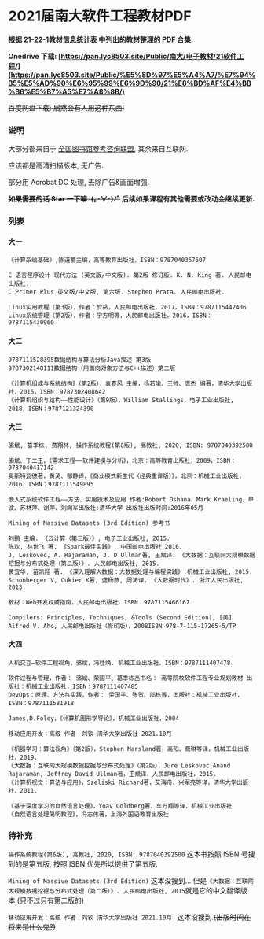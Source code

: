 # 2021届南大软件工程教材PDF
**根据 [21-22-1教材信息统计表](https://github.com/lyc8503/2021-nju-software-engineering-textbook/blob/main/21-22-1教材信息统计表.pdf) 中列出的教材整理的 PDF 合集.**

**Onedrive 下载: [https://pan.lyc8503.site/Public/南大/电子教材/21软件工程/](https://pan.lyc8503.site/Public/%E5%8D%97%E5%A4%A7/%E7%94%B5%E5%AD%90%E6%95%99%E6%9D%90/21%E8%BD%AF%E4%BB%B6%E5%B7%A5%E7%A8%8B/)**

~~百度网盘下载: 居然会有人用这种东西!~~



### 说明

大部分都来自于 [全国图书馆参考咨询联盟](http://www.ucdrs.superlib.net/), 其余来自互联网.

应该都是高清扫描版本, 无广告.

部分用 Acrobat DC 处理, 去除广告&画面增强.

**~~如果需要的话 Star 一下嘛. (｡･∀･)ﾉﾞ~~ 后续如果课程有其他需要或改动会继续更新.**



### 列表

#### 大一

```
《计算系统基础》,陈道蓄主编，高等教育出版社，ISBN：9787040367607
 
C 语言程序设计 现代方法 (英文版/中文版). 第2版 修订版. K. N. King 著. 人民邮电出版社.
C Primer Plus 英文版/中文版, 第六版. Stephen Prata. 人民邮电出版社.

Linux实用教程（第3版），作者：於岳，人民邮电出版社，2017，ISBN：9787115442406
Linux系统管理（第2版），作者：宁方明等，人民邮电出版社，2016，ISBN：9787115430960
```

#### 大二

````
9787111528395数据结构与算法分析Java描述 第3版
9787302148111数据结构（用面向对象方法与C++描述）第二版

《计算机组成与系统结构》（第2版），袁春风 主编，杨若瑜、王帅、唐杰 编著，清华大学出版社，2015，ISBN：9787302408642
《计算机组织与结构——性能设计》（第9版），William Stallings，电子工业出版社, 2018，ISBN：9787121324390
````

#### 大三

```
骆斌, 葛季栋, 费翔林, 操作系统教程(第6版), 高教社, 2020, ISBN: 9787040392500

骆斌、丁二玉，《需求工程——软件建模与分析》，北京：高等教育出版社，2009，ISBN：9787040417142
奥斯特瓦德著，黄涛、郁静译，《商业模式新生代（经典重译版）》，北京：机械工业出版社，2016，ISBN：9787111549895

嵌入式系统软件工程——方法、实用技术及应用 作者:Robert Oshana、Mark Kraeling、单波、苏林萍、谢萍、刘向军出版社:清华大学 出版社出版时间:2016年05月

Mining of Massive Datasets (3rd Edition) 参考书 

刘鹏 主编. 《云计算（第三版）》, 电子工业出版社, 2015.
陈欢, 林世飞 著. 《Spark最佳实践》. 中国邮电出版社,2016.
J. Leskovec, A. Rajaraman, J. D.Ullman著, 王斌译. 《大数据：互联网大规模数据挖掘与分布式处理（第二版）》. 人民邮电出版社, 2015.
黄宜华, 苗凯翔 著. 《深入理解大数据：大数据处理与编程实践》.机械工业出版社, 2015.
Schonberger V, Cukier K著, 盛杨燕, 周涛译. 《大数据时代》. 浙江人民出版社, 2013.

教材：Web开发权威指南，人民邮电出版社，ISBN：9787115466167 

Compilers: Principles, Techniques, &Tools (Second Edition), [美] Alfred V. Aho, 人民邮电出版社（影印版），2008ISBN 978-7-115-17265-5/TP
```

#### 大四

```
人机交互—软件工程视角，骆斌，冯桂焕. 机械工业出版社，ISBN：9787111407478

软件过程与管理，作者： 骆斌、荣国平、葛季栋丛书名： 高等院校软件工程专业规划教材 出版社：机械工业出版社，ISBN：9787111407485
DevOps：原理、方法与实践，作者： 荣国平、张贺、邵栋等，出版社：机械工业出版社，ISBN：9787111581918

James,D.Foley，《计算机图形学导论》，机械工业出版社，2004

移动应用开发：高级 作者：刘钦 清华大学出版社 2021.10月 

《机器学习：算法视角》（第2版），Stephen Marsland著，高阳、商琳等译，机械工业出版社，2019.
《大数据：互联网大规模数据挖掘与分布式处理》（第2版），Jure Leskovec,Anand Rajaraman, Jeffrey David Ullman著，王斌译，人民邮电出版社，2015.
《计算机视觉：算法与应用》，Szeliski Richard著，艾海舟、兴军亮等译，清华大学出版社，2011.

《基于深度学习的自然语言处理》，Yoav Goldberg著，车万翔等译，机械工业出版社
《自然语言处理简明教程》，冯志伟著，上海外国语教育出版社
```



### 待补充

`操作系统教程(第6版), 高教社, 2020, ISBN: 9787040392500`  这本书按照 ISBN 号搜到的是第五版, 按照 ISBN 优先所以提供了第五版.

`Mining of Massive Datasets (3rd Edition)`  这本没搜到... 但是`《大数据：互联网大规模数据挖掘与分布式处理（第二版）》. 人民邮电出版社, 2015`就是它的中文翻译版本.(只不过只有第二版的)

`移动应用开发：高级 作者：刘钦 清华大学出版社 2021.10月 ` 这本没搜到.~~(出版时间在将来是什么鬼?)~~


